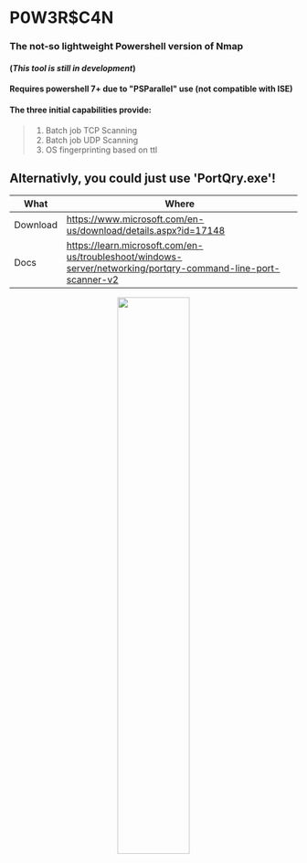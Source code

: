 # P0W3R$C4N
### The not-so lightweight Powershell version of Nmap
#### (*This tool is still in development*)
#### Requires powershell 7+ due to "PSParallel" use (not compatible with ISE)
#### The three initial capabilities provide:
> 1. Batch job TCP Scanning
> 2. Batch job UDP Scanning
> 3. OS fingerprinting based on ttl

## Alternativly, you could just use 'PortQry.exe'!
| What | Where |
|---|---|
| Download | https://www.microsoft.com/en-us/download/details.aspx?id=17148 |
| Docs | https://learn.microsoft.com/en-us/troubleshoot/windows-server/networking/portqry-command-line-port-scanner-v2 |
<p align="center">
<img width="50%" height="50%" src=https://github.com/Cyb3rW1LL/p0w3rsc4n/assets/39623516/ec976dcd-444e-40fe-8f5f-6777d64ad6a6>
</p>

